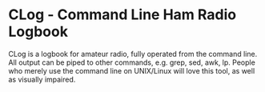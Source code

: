 # CLog - Command Line Ham Radio Logbook

CLog is a logbook for amateur radio, fully operated from the command line. All output can be piped to other commands, e.g. grep, sed, awk, lp. People who merely use the command line on UNIX/Linux will love this tool, as well as visually impaired.
